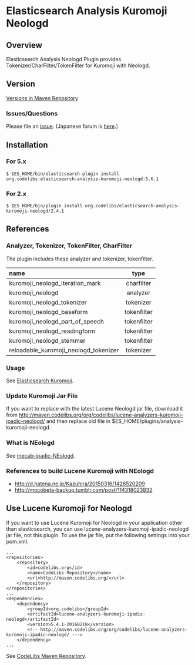 Elasticsearch Analysis Kuromoji Neologd
=======================

## Overview

Elasticsearch Analysis Neologd Plugin provides Tokenizer/CharFilter/TokenFilter for Kuromoji with Neologd.

## Version

[Versions in Maven Repository](http://central.maven.org/maven2/org/codelibs/elasticsearch-analysis-kuromoji-neologd/)

### Issues/Questions

Please file an [issue](https://github.com/codelibs/elasticsearch-analysis-kuromoji-neologd/issues "issue").
(Japanese forum is [here](https://github.com/codelibs/codelibs-ja-forum "here").)

## Installation

### For 5.x

    $ $ES_HOME/bin/elasticsearch-plugin install org.codelibs:elasticsearch-analysis-kuromoji-neologd:5.6.1

### For 2.x

    $ $ES_HOME/bin/plugin install org.codelibs/elasticsearch-analysis-kuromoji-neologd/2.4.1

## References

### Analyzer, Tokenizer, TokenFilter, CharFilter

The plugin includes these analyzer and tokenizer, tokenfilter.

| name                                     | type        |
|:-----------------------------------------|:-----------:|
| kuromoji\_neologd\_iteration\_mark       | charfilter  |
| kuromoji\_neologd                        | analyzer    |
| kuromoji\_neologd\_tokenizer             | tokenizer   |
| kuromoji\_neologd\_baseform              | tokenfilter |
| kuromoji\_neologd\_part\_of\_speech      | tokenfilter |
| kuromoji\_neologd\_readingform           | tokenfilter |
| kuromoji\_neologd\_stemmer               | tokenfilter |
| reloadable\_kuromoji\_neologd\_tokenizer | tokenizer   |

### Usage

See [Elasticsearch Kuromoji](https://github.com/elastic/elasticsearch-analysis-kuromoji "elasticsearch-analysis-kuromoji").

### Update Kuromoji Jar File

If you want to replace with the latest Lucene Neologd jar file, download it from http://maven.codelibs.org/org/codelibs/lucene-analyzers-kuromoji-ipadic-neologd/ and then replace old file in $ES_HOME/plugins/analysis-kuromoji-neologd.

### What is NEologd

See [mecab-ipadic-NEologd](https://github.com/neologd/mecab-ipadic-neologd "mecab-ipadic-NEologd").

### References to build Lucene Kuromoji with NEologd

* http://d.hatena.ne.jp/Kazuhira/20150316/1426520209
* http://mocobeta-backup.tumblr.com/post/114318023832

## Use Lucene Kuromoji for Neologd

If you want to use Lucene Kuromoji for Neologd in your application other than elasticsearch, you can use lucene-analyzers-kuromoji-ipadic-neologd jar file, not this plugin.
To use the jar file, put the following settings into your pom.xml.

    ...
    <repositories>
        <repository>
            <id>codelibs.org</id>
            <name>CodeLibs Repository</name>
            <url>http://maven.codelibs.org/</url>
        </repository>
    </repositories>
    ...
    <dependencies>
        <dependency>
            <groupId>org.codelibs</groupId>
            <artifactId>lucene-analyzers-kuromoji-ipadic-neologd</artifactId>
            <version>5.4.1-20160218</version>
            <!-- http://maven.codelibs.org/org/codelibs/lucene-analyzers-kuromoji-ipadic-neologd/ --->
        </dependency>
    ...

See [CodeLibs Maven Repository](http://maven.codelibs.org/org/codelibs/lucene-analyzers-kuromoji-ipadic-neologd/).

